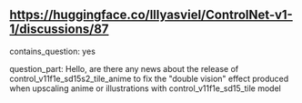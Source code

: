 ## https://huggingface.co/lllyasviel/ControlNet-v1-1/discussions/87

contains_question: yes

question_part: Hello, are there any news about the release of control_v11f1e_sd15s2_tile_anime to fix the "double vision" effect produced when upscaling anime or illustrations with control_v11f1e_sd15_tile model